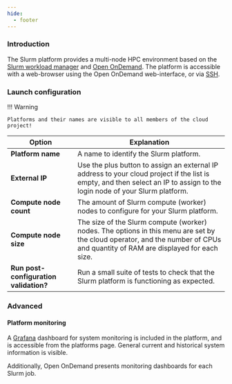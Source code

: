 ```yaml
---
hide:
  - footer
---
```


### Introduction
The Slurm platform provides a multi-node HPC environment based on the [Slurm workload manager](https://slurm.schedmd.com/) and [Open OnDemand](https://openondemand.org/). The platform is accessible with a web-browser using the Open OnDemand web-interface, or via [SSH](https://en.wikipedia.org/wiki/Secure_Shell). 

### Launch configuration
!!! Warning

    Platforms and their names are visible to all members of the cloud project!

|**Option**                                | **Explanation**|
-------------------------------------------|---------------------------|
|**Platform name**                        | A name to identify the Slurm platform.|
|**External IP** | Use the plus button to assign an external IP address to your cloud project if the list is empty, and then select an IP to assign to the login node of your Slurm platform.|
|**Compute node count**                  | The amount of Slurm compute (worker) nodes to configure for your Slurm platform.|
|**Compute node size**              | The size of the Slurm compute (worker) nodes. The options in this menu are set by the cloud operator, and the number of CPUs and quantity of RAM are displayed for each size.|
|**Run post-configuration validation?**                           |Run a small suite of tests to check that the Slurm platform is functioning as expected.|


### Advanced
#### Platform monitoring
A [Grafana](https://grafana.com/oss/grafana/) dashboard for system monitoring is included in the platform, and is accessible from the platforms page. General current and historical system information is visible.

Additionally, Open OnDemand presents monitoring dashboards for each Slurm job.
